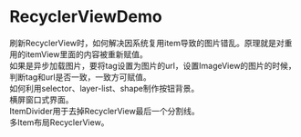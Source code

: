 # RecyclerViewDemo
刷新RecyclerView时，如何解决因系统复用item导致的图片错乱。原理就是对重用的itemView里面的内容被重新赋值。<br>
如果是异步加载图片，要将tag设置为图片的url，设置ImageView的图片的时候，判断tag和url是否一致，一致方可赋值。<br>
如何利用selector、layer-list、shape制作按钮背景。<br>
横屏窗口式界面。<br>
ItemDivider用于去掉RecyclerView最后一个分割线。<br>
多Item布局RecyclerView。
